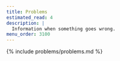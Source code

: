 ```yaml
---
title: Problems
estimated_read: 4
description: |
  Information when something goes wrong.
menu_order: 3100
---
```


{% include problems/problems.md %}
